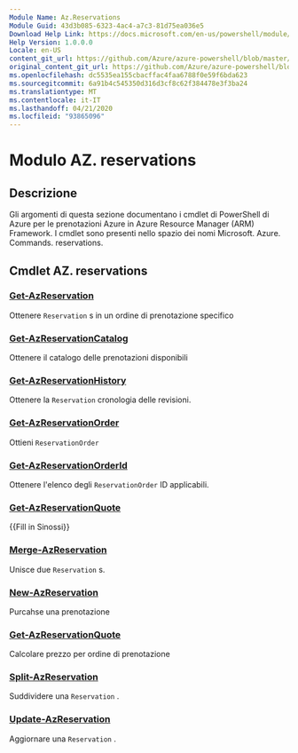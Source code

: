 ```yaml
---
Module Name: Az.Reservations
Module Guid: 43d3b085-6323-4ac4-a7c3-81d75ea036e5
Download Help Link: https://docs.microsoft.com/en-us/powershell/module/az.reservations
Help Version: 1.0.0.0
Locale: en-US
content_git_url: https://github.com/Azure/azure-powershell/blob/master/src/Reservations/Reservations/help/Az.Reservations.md
original_content_git_url: https://github.com/Azure/azure-powershell/blob/master/src/Reservations/Reservations/help/Az.Reservations.md
ms.openlocfilehash: dc5535ea155cbacffac4faa6788f0e59f6bda623
ms.sourcegitcommit: 6a91b4c545350d316d3cf8c62f384478e3f3ba24
ms.translationtype: MT
ms.contentlocale: it-IT
ms.lasthandoff: 04/21/2020
ms.locfileid: "93865096"
---
```

# Modulo AZ. reservations
## Descrizione
Gli argomenti di questa sezione documentano i cmdlet di PowerShell di Azure per le prenotazioni Azure in Azure Resource Manager (ARM) Framework. I cmdlet sono presenti nello spazio dei nomi Microsoft. Azure. Commands. reservations.

## Cmdlet AZ. reservations
### [Get-AzReservation](Get-AzReservation.md)
Ottenere `Reservation` s in un ordine di prenotazione specifico

### [Get-AzReservationCatalog](Get-AzReservationCatalog.md)
Ottenere il catalogo delle prenotazioni disponibili

### [Get-AzReservationHistory](Get-AzReservationHistory.md)
Ottenere la `Reservation` cronologia delle revisioni.

### [Get-AzReservationOrder](Get-AzReservationOrder.md)
Ottieni `ReservationOrder`

### [Get-AzReservationOrderId](Get-AzReservationOrderId.md)
Ottenere l'elenco degli `ReservationOrder` ID applicabili.

### [Get-AzReservationQuote](Get-AzReservationQuote.md)
{{Fill in Sinossi}}

### [Merge-AzReservation](Merge-AzReservation.md)
Unisce due `Reservation` s.

### [New-AzReservation](New-AzReservation.md)
Purcahse una prenotazione

### [Get-AzReservationQuote](Get-AzReservationQuote.md)
Calcolare prezzo per ordine di prenotazione

### [Split-AzReservation](Split-AzReservation.md)
Suddividere una `Reservation` .

### [Update-AzReservation](Update-AzReservation.md)
Aggiornare una `Reservation` .

